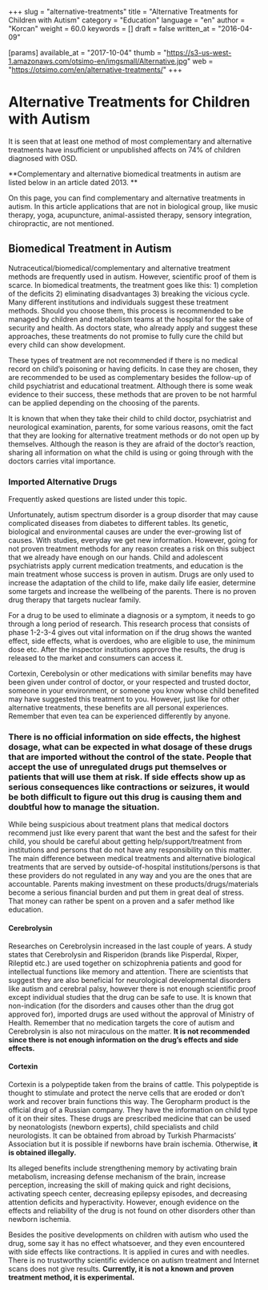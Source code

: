 +++
slug = "alternative-treatments"
title = "Alternative Treatments for Children with Autism"
category = "Education"
language = "en"
author = "Korcan"
weight = 60.0
keywords = []
draft = false
written_at = "2016-04-09"

[params]
available_at = "2017-10-04"
thumb = "https://s3-us-west-1.amazonaws.com/otsimo-en/imgsmall/Alternative.jpg"
web = "https://otsimo.com/en/alternative-treatments/"
+++



# Alternative Treatments for Children with Autism

It is seen that at least one method of most complementary and alternative treatments have insufficient or unpublished affects on 74% of children diagnosed with OSD.

**Complementary and alternative biomedical treatments in autism are listed below in an article dated 2013. **

On this page, you can find complementary and alternative treatments in autism. In this article applications that are not in biological group, like music therapy, yoga, acupuncture, animal-assisted therapy, sensory integration, chiropractic, are not mentioned.

## Biomedical Treatment in Autism


Nutraceutical/biomedical/complementary and alternative treatment methods are frequently used in autism. However, scientific proof of them is scarce. In biomedical treatments, the treatment goes like this: 1) completion of the deficits 2) eliminating disadvantages 3) breaking the vicious cycle. Many different institutions and individuals suggest these treatment methods. Should you choose them, this process is recommended to be managed by children and metabolism teams at the hospital for the sake of security and health. As doctors state, who already apply and suggest these approaches, these treatments do not promise to fully cure the child but every child can show development.

These types of treatment are not recommended if there is no medical record on child’s poisoning or having deficits. In case they are chosen, they are recommended to be used as complementary besides the follow-up of child psychiatrist and educational treatment. Although there is some weak evidence to their success, these methods that are proven to be not harmful can be applied depending on the choosing of the parents.

It is known that when they take their child to child doctor, psychiatrist and neurological examination, parents, for some various reasons, omit the fact that they are looking for alternative treatment methods or do not open up by themselves. Although the reason is they are afraid of the doctor’s reaction, sharing all information on what the child is using or going through with the doctors carries vital importance.

### Imported Alternative Drugs

Frequently asked questions are listed under this topic.

Unfortunately, autism spectrum disorder is a group disorder that may cause complicated diseases from diabetes to different tables. Its genetic, biological and environmental causes are under the ever-growing list of causes. With studies, everyday we get new information. However, going for not proven treatment methods for any reason creates a risk on this subject that we already have enough on our hands. Child and adolescent psychiatrists apply current medication treatments, and education is the main treatment whose success is proven in autism. Drugs are only used to increase the adaptation of the child to life, make daily life easier, determine some targets and increase the wellbeing of the parents. There is no proven drug therapy that targets nuclear family.

For a drug to be used to eliminate a diagnosis or a symptom, it needs to go through a long period of research. This research process that consists of phase 1-2-3-4 gives out vital information on if the drug shows the wanted effect, side effects, what is overdoes, who are eligible to use, the minimum dose etc. After the inspector institutions approve the results, the drug is released to the market and consumers can access it.

Cortexin, Cerebolysin or other medications with similar benefits may have been given under control of doctor, or your respected and trusted doctor, someone in your environment, or someone you know whose child benefited may have suggested this treatment to you. However, just like for other alternative treatments, these benefits are all personal experiences. Remember that even tea can be experienced differently by anyone.

### There is no official information on side effects, the highest dosage, what can be expected in what dosage of these drugs that are imported without the control of the state. People that accept the use of unregulated drugs put themselves or patients that will use them at risk. If side effects show up as serious consequences like contractions or seizures, it would be both difficult to figure out this drug is causing them and doubtful how to manage the situation.

While being suspicious about treatment plans that medical doctors recommend just like every parent that want the best and the safest for their child, you should be careful about getting help/support/treatment from institutions and persons that do not have any responsibility on this matter. The main difference between medical treatments and alternative biological treatments that are served by outside-of-hospital institutions/persons is that these providers do not regulated in any way and you are the ones that are accountable. Parents making investment on these products/drugs/materials become a serious financial burden and put them in great deal of stress. That money can rather be spent on a proven and a safer method like education.

#### Cerebrolysin

Researches on Cerebrolysin increased in the last couple of years. A study states that Cerebrolysin and Risperidon (brands like Pisperdal, Rixper, Rileptid etc.) are used together on schizophrenia patients and good for intellectual functions like memory and attention. There are scientists that suggest they are also beneficial for neurological developmental disorders like autism and cerebral palsy, however there is not enough scientific proof except individual studies that the drug can be safe to use. It is known that non-indication (for the disorders and causes other than the drug got approved for), imported drugs are used without the approval of Ministry of Health. Remember that no medication targets the core of autism and Cerebrolysin is also not miraculous on the matter. **It is not recommended since there is not enough information on the drug’s effects and side effects.**

#### Cortexin

Cortexin is a polypeptide taken from the brains of cattle. This polypeptide is thought to stimulate and protect the nerve cells that are eroded or don’t work and recover brain functions this way. The Geropharm product is the official drug of a Russian company. They have the information on child type of it on their sites. These drugs are prescribed medicine that can be used by neonatologists (newborn experts), child specialists and child neurologists. It can be obtained from abroad by Turkish Pharmacists’ Association but it is possible if newborns have brain ischemia. Otherwise, **it is obtained illegally.**

Its alleged benefits include strengthening memory by activating brain metabolism, increasing defense mechanism of the brain, increase perception, increasing the skill of making quick and right decisions, activating speech center, decreasing epilepsy episodes, and decreasing attention deficits and hyperactivity. However, enough evidence on the effects and reliability of the drug is not found on other disorders other than newborn ischemia.

Besides the positive developments on children with autism who used the drug, some say it has no effect whatsoever, and they even encountered with side effects like contractions. It is applied in cures and with needles. There is no trustworthy scientific evidence on autism treatment and Internet scans does not give results. **Currently, it is not a known and proven treatment method, it is experimental.**
